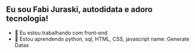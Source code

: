 ## Eu sou Fabi Juraski, autodidata e adoro tecnologia!


- 🔭 Eu estou trabalhando com front-end
- 🌱 Estou aprendendo python, sql, HTML, CSS, javascript
name: Generate Datas

  
